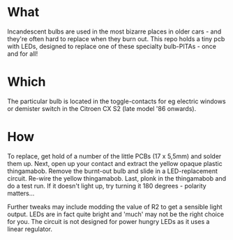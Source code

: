 # What
Incandescent bulbs are used in the most bizarre places in older cars - and they're often hard to replace when they burn out.
This repo holds a tiny pcb with LEDs, designed to replace one of these specialty bulb-PITAs - once and for all!

# Which
The particular bulb is located in the toggle-contacts for eg electric windows or demister switch in the Citroen CX S2 (late model '86 onwards).

# How
To replace, get hold of a number of the little PCBs (17 x 5,5mm) and solder them up.
Next, open up your contact and extract the yellow opaque plastic thingamabob.
Remove the burnt-out bulb and slide in a LED-replacement circuit. Re-wire the yellow thingamabob.
Last, plonk in the thingamabob and do a test run. If it doesn't light up, try turning it 180 degrees - polarity matters...

Further tweaks may include modding the value of R2 to get a sensible light output. LEDs are in fact quite bright and 'much' may not be the right choice for you. The circuit is not designed for power hungry LEDs as it uses a linear regulator.
